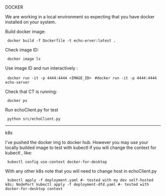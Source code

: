 DOCKER

We are working in a local environment so expecting that you have docker installed on your system.


Build docker image:

`
 docker build -f Dockerfile -t echo-erver:latest .`

Check image ID:

`
    docker image ls`

Use image ID and run interactively : 

`
    docker run -it -p 4444:4444 <IMAGE_ID>`
`
    #docker run -it -p 4444:4444 echo-server`

Check that CT is running:

`
    docker ps`

Run echoClient.py for test

`
    python src/echoClient.py`



-----------
k8s

I've pushed the docker img to docker hub. However you may use your locally builded image to test with kubectl if you will change the context for kubectl  , like: 

`
    kubectl config use-context docker-for-desktop`

With any other k8s note that you will need to change host in echoClient.py

`
    kubectl apply -f deployment.yaml #- tested with my dev self-hosted k8s; NodePort
    kubectl apply -f deployment-dfd.yaml #- tested with docker-for-desktop context`






